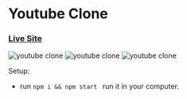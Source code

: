 # Youtube Clone

### [Live Site](https://youtube-clone-youtube.netlify.app/)

![youtube clone](https://i.postimg.cc/Mpp44SYH/Screenshot-2023-03-21-164646.png)
![youtube clone](https://i.postimg.cc/Fs3BCXB5/Screenshot-2023-03-28-173405.png)
![youtube clone](https://i.postimg.cc/qvGZ0Xr1/Screenshot-2023-03-28-173435.png)


Setup: 
- run ```npm i && npm start ``` run it in your computer.
